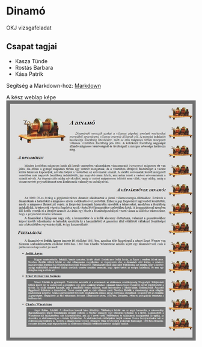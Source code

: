 # Dinamó
OKJ vizsgafeladat
## Csapat tagjai
- Kasza Tünde
- Rostás Barbara
- Kása Patrik


Segítség a Markdown-hoz: [Markdown](https://en.wikipedia.org/wiki/Markdown)

A kész weblap képe
![minta.jpg](minta.jpg)
